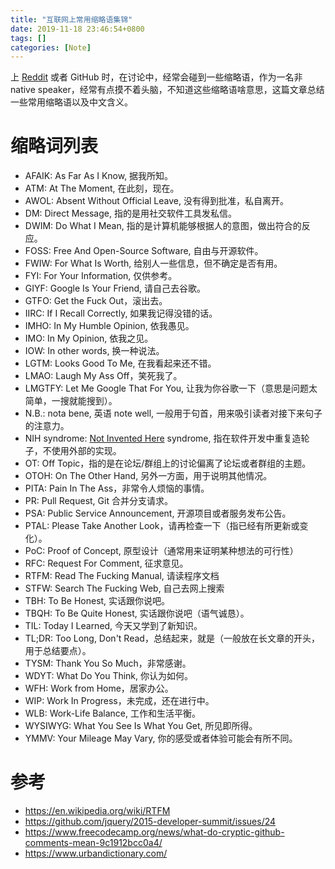 ```yaml
---
title: "互联网上常用缩略语集锦"
date: 2019-11-18 23:46:54+0800
tags: []
categories: [Note]
---
```


上 [Reddit](https://www.reddit.com/) 或者 GitHub 时，在讨论中，经常会碰到一些缩略语，作为一名非 native speaker，经常有点摸不着头脑，不知道这些缩略语啥意思，这篇文章总结一些常用缩略语以及中文含义。

<!--more-->

# 缩略词列表

+ AFAIK: As Far As I Know, 据我所知。
+ ATM: At The Moment, 在此刻，现在。
+ AWOL: Absent Without Official Leave, 没有得到批准，私自离开。
+ DM: Direct Message, 指的是用社交软件工具发私信。
+ DWIM: Do What I Mean, 指的是计算机能够根据人的意图，做出符合的反应。
+ FOSS: Free And Open-Source Software, 自由与开源软件。
+ FWIW: For What Is Worth, 给别人一些信息，但不确定是否有用。
+ FYI: For Your Information, 仅供参考。
+ GIYF: Google Is Your Friend, 请自己去谷歌。
+ GTFO: Get the Fuck Out，滚出去。
+ IIRC: If I Recall Correctly, 如果我记得没错的话。
+ IMHO: In My Humble Opinion, 依我愚见。
+ IMO: In My Opinion, 依我之见。
+ IOW: In other words, 换一种说法。
+ LGTM: Looks Good To Me, 在我看起来还不错。
+ LMAO: Laugh My Ass Off，笑死我了。
+ LMGTFY: Let Me Google That For You, 让我为你谷歌一下（意思是问题太简单，一搜就能搜到）。
+ N.B.: nota bene, 英语 note well, 一般用于句首，用来吸引读者对接下来句子的注意力。
+ NIH syndrome: [Not Invented Here](https://en.wikipedia.org/wiki/Not_invented_here) syndrome, 指在软件开发中重复造轮子，不使用外部的实现。
+ OT: Off Topic，指的是在论坛/群组上的讨论偏离了论坛或者群组的主题。
+ OTOH: On The Other Hand, 另外一方面，用于说明其他情况。
+ PITA: Pain In The Ass，非常令人烦恼的事情。
+ PR: Pull Request, Git 合并分支请求。
+ PSA: Public Service Announcement, 开源项目或者服务发布公告。
+ PTAL: Please Take Another Look，请再检查一下（指已经有所更新或变化）。
+ PoC: Proof of Concept, 原型设计（通常用来证明某种想法的可行性）
+ RFC: Request For Comment, 征求意见。
+ RTFM: Read The Fucking Manual, 请读程序文档
+ STFW: Search The Fucking Web, 自己去网上搜索
+ TBH: To Be Honest, 实话跟你说吧。
+ TBQH: To Be Quite Honest, 实话跟你说吧（语气诚恳）。
+ TIL: Today I Learned, 今天又学到了新知识。
+ TL;DR: Too Long, Don't Read，总结起来，就是（一般放在长文章的开头，用于总结要点）。
+ TYSM: Thank You So Much，非常感谢。
+ WDYT: What Do You Think, 你认为如何。
+ WFH: Work from Home，居家办公。
+ WIP: Work In Progress，未完成，还在进行中。
+ WLB: Work-Life Balance, 工作和生活平衡。
+ WYSIWYG: What You See Is What You Get, 所见即所得。
+ YMMV: Your Mileage May Vary, 你的感受或者体验可能会有所不同。

# 参考

+ https://en.wikipedia.org/wiki/RTFM
+ https://github.com/jquery/2015-developer-summit/issues/24
+ https://www.freecodecamp.org/news/what-do-cryptic-github-comments-mean-9c1912bcc0a4/
+ https://www.urbandictionary.com/
